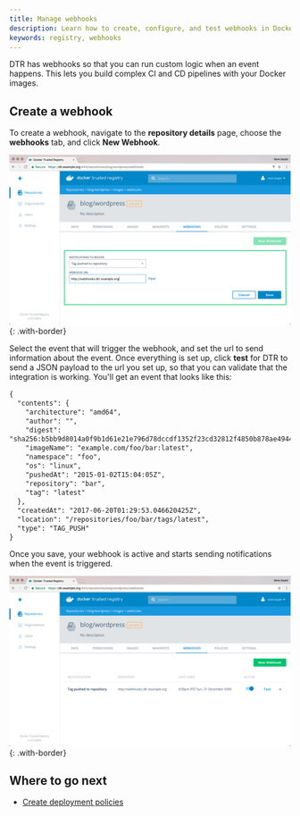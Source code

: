 ```yaml
---
title: Manage webhooks
description: Learn how to create, configure, and test webhooks in Docker Trusted Registry.
keywords: registry, webhooks
---
```


DTR has webhooks so that you can run custom logic when an event happens. This
lets you build complex CI and CD pipelines with your Docker images.

## Create a webhook

To create a webhook, navigate to the **repository details** page, choose
the **webhooks** tab, and click **New Webhook**.

![](../images/manage-webhooks-1.png){: .with-border}

Select the event that will trigger the webhook, and set the url to send
information about the event. Once everything is set up, click **test** for
DTR to send a JSON payload to the url you set up, so that you can validate
that the integration is working. You'll get an event that looks like this:

```
{
  "contents": {
    "architecture": "amd64",
    "author": "",
    "digest": "sha256:b5bb9d8014a0f9b1d61e21e796d78dccdf1352f23cd32812f4850b878ae4944c",
    "imageName": "example.com/foo/bar:latest",
    "namespace": "foo",
    "os": "linux",
    "pushedAt": "2015-01-02T15:04:05Z",
    "repository": "bar",
    "tag": "latest"
  },
  "createdAt": "2017-06-20T01:29:53.046620425Z",
  "location": "/repositories/foo/bar/tags/latest",
  "type": "TAG_PUSH"
}
```

Once you save, your webhook is active and starts sending notifications when
the event is triggered.

![](../images/manage-webhooks-2.png){: .with-border}

## Where to go next

* [Create deployment policies](create-deployment-policies.md)
